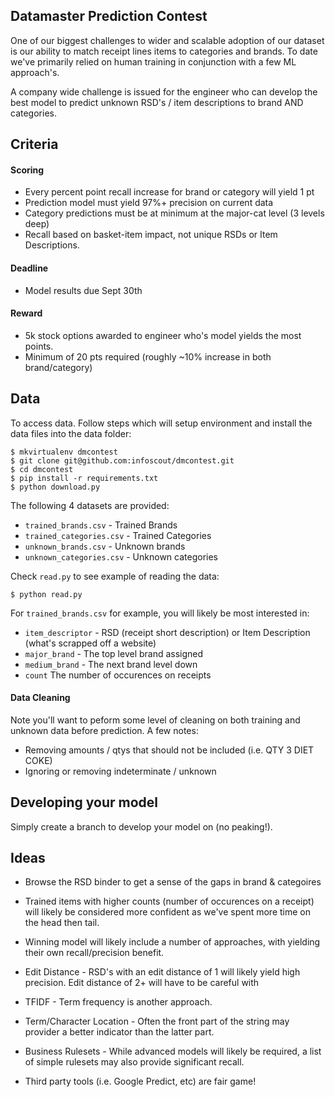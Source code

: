 ## Datamaster Prediction Contest

One of our biggest challenges to wider and scalable adoption of our dataset is our ability to match receipt lines items to categories and brands. To date we've primarily relied on human training in conjunction with a few ML approach's.

A company wide challenge is issued for the engineer who can develop the best model to predict unknown RSD's / item descriptions to brand AND categories.


## Criteria

#### Scoring
* Every percent point recall increase for brand or category will yield 1 pt
* Prediction model must yield 97%+ precision on current data 
* Category predictions must be at minimum at the major-cat level (3 levels deep)
* Recall based on basket-item impact, not unique RSDs or Item Descriptions. 

#### Deadline
* Model results due Sept 30th

#### Reward
* 5k stock options awarded to engineer who's model yields the most points.
* Minimum of 20 pts required (roughly ~10% increase in both brand/category)


## Data

To access data. Follow steps which will setup environment and install the data files into the data folder:

    $ mkvirtualenv dmcontest
    $ git clone git@github.com:infoscout/dmcontest.git
    $ cd dmcontest
    $ pip install -r requirements.txt
    $ python download.py
    
The following 4 datasets are provided:

* `trained_brands.csv` - Trained Brands
* `trained_categories.csv` - Trained Categories
* `unknown_brands.csv` - Unknown brands
* `unknown_categories.csv` - Unknown categories

    
Check `read.py` to see example of reading the data:

    $ python read.py
    

For `trained_brands.csv` for example, you will likely be most interested in:

* `item_descriptor` - RSD (receipt short description) or Item Description (what's scrapped off a website)
* `major_brand` - The top level brand assigned
* `medium_brand` - The next brand level down
* `count` The number of occurences on receipts

#### Data Cleaning

Note you'll want to peform some level of cleaning on both training and unknown data before prediction. A few notes:

* Removing amounts / qtys that should not be included (i.e. QTY 3 DIET COKE)
* Ignoring or removing indeterminate / unknown


## Developing your model

Simply create a branch to develop your model on (no peaking!). 


## Ideas

* Browse the RSD binder to get a sense of the gaps in brand & categoires

* Trained items with higher counts (number of occurences on a receipt) will likely be considered more confident as we've spent more time on the head then tail. 

* Winning model will likely include a number of approaches, with yielding their own recall/precision benefit.

* Edit Distance - RSD's with an edit distance of 1 will likely yield high precision. Edit distance of 2+ will have to be careful with

* TFIDF - Term frequency is another approach. 

* Term/Character Location - Often the front part of the string may provider a better indicator than the latter part.

* Business Rulesets - While advanced models will likely be required, a list of simple rulesets may also provide significant recall.

* Third party tools (i.e. Google Predict, etc) are fair game!
